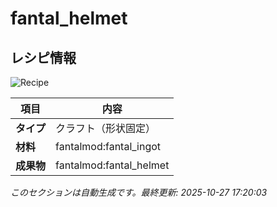 # fantal_helmet



<!-- 🔄 自動生成: 編集しないでください -->

## レシピ情報

![Recipe](../../recipe_images/items/fantal_helmet.png)

| 項目 | 内容 |
|---|---|
| **タイプ** | クラフト（形状固定） |
| **材料** | fantalmod:fantal_ingot |
| **成果物** | fantalmod:fantal_helmet |

_このセクションは自動生成です。最終更新: 2025-10-27 17:20:03_
<!-- /🔄 自動生成 -->
